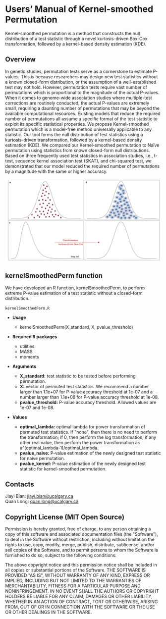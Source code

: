 # Users’ Manual of Kernel-smoothed Permutation
Kernel-smoothed permutation is a method that constructs the null distribution of a test statistic through a novel kurtosis-driven Box-Cox transformation, followed by a kernel-based density estimation (KDE). 

## Overview
In genetic studies, permutation tests serve as a cornerstone to estimate P-values. This is because researchers may design new test statistics without a known closed-form distribution, or the assumption of a well-established test may not hold. However, permutation tests require vast number of permutations which is proportional to the magnitude of the actual P-values. When it comes to genome-wide association studies where multiple-test corrections are routinely conducted, the actual P-values are extremely small, requiring a daunting number of permutations that may be beyond the available computational resources. Existing models that reduce the required number of permutations all assume a specific format of the test statistic to exploit its specific statistical properties. We propose Kernel-smoothed permutation which is a model-free method universally applicable to any statistic. Our tool forms the null distribution of test statistics using a kurtosis-driven transformation, followed by a kernel-based density estimation (KDE). We compared our Kernel-smoothed permutation to Naïve permutation using statistics from known closed-form null distributions. Based on three frequently used test statistics in association studies, i.e., t-test, sequence kernel association test (SKAT), and chi-squared test, we demonstrated that our model reduced the required number of permutations by a magnitude with the same or higher accuracy.   

![My Image](Fig1.png)

## kernelSmoothedPerm function
We have developed an R function, kernelSmoothedPerm, to perform extreme P-value estimation of a test statistic without a closed-form distribution. 

`kernelSmoothedPerm.R`

- **Usage**
  - kernelSmoothedPerm(X_standard, X, pvalue_threshold)

- **Required R packages**
  - utilities
  - MASS
  - moments

- **Arguments**
  - **X_standard:** test statistic to be tested before performing permutation.
  - **X:** vector of permuted test statistics. We recommend a number larger than 1.1e+07 for P-value accuracy threshold at 1e-07 and a number larger than 1.1e+08 
           for P-value accuracy threshold at 1e-08.
  - **pvalue_threshold:** P-value accuracy threshold. Allowed values are 1e-07 and 1e-08.

- **Values**
  - **optimal_lambda:** optimal lambda for power transformation of permuted test statistics. If "none", then there is no need to perform the transformation; if 0, then perform the log 
                        transformation; if any other real value, then perform the power transformation as a^(optimal_lambda-1)/optimal_lambda.
  - **pvalue_naive:** P-value estimation of the newly designed test statistic for naive permutation.
  - **pvalue_kernel:** P-value estimation of the newly designed test statistic for kernel-smoothed permutation.

## Contacts
Jiayi Bian: jiayi.bian@ucalgary.ca  
Quan Long: quan.long@ucalgary.ca

## Copyright License (MIT Open Source)
Permission is hereby granted, free of charge, to any person obtaining a copy of this software and associated documentation files (the "Software"), to deal in the Software without restriction, including without limitation the rights to use, copy, modify, merge, publish, distribute, sublicense, and/or sell copies of the Software, and to permit persons to whom the Software is furnished to do so, subject to the following conditions:

The above copyright notice and this permission notice shall be included in all copies or substantial portions of the Software. THE SOFTWARE IS PROVIDED "AS IS", WITHOUT WARRANTY OF ANY KIND, EXPRESS OR IMPLIED, INCLUDING BUT NOT LIMITED TO THE WARRANTIES OF MERCHANTABILITY, FITNESS FOR A PARTICULAR PURPOSE AND NONINFRINGEMENT. IN NO EVENT SHALL THE AUTHORS OR COPYRIGHT HOLDERS BE LIABLE FOR ANY CLAIM, DAMAGES OR OTHER LIABILITY, WHETHER IN AN ACTION OF CONTRACT, TORT OR OTHERWISE, ARISING FROM, OUT OF OR IN CONNECTION WITH THE SOFTWARE OR THE USE OR OTHER DEALINGS IN THE SOFTWARE.

